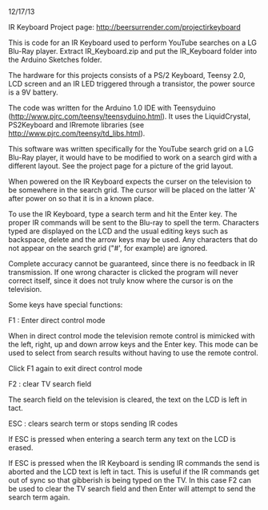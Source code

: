 12/17/13

IR Keyboard Project page:  http://beersurrender.com/projectirkeyboard


This is code for an IR Keyboard used to perform YouTube searches on a LG Blu-Ray player.  Extract IR_Keyboard.zip and put the IR_Keyboard folder into the Arduino Sketches folder.

The hardware for this projects consists of a PS/2 Keyboard, Teensy 2.0, LCD screen and an IR LED triggered through a transistor, the power source is a 9V battery.

The code was written for the Arduino 1.0 IDE with Teensyduino (http://www.pjrc.com/teensy/teensyduino.html).  It uses the LiquidCrystal, PS2Keyboard and IRremote libraries (see http://www.pjrc.com/teensy/td_libs.html).


This software was written specifically for the YouTube search grid on a LG Blu-Ray player, it would have to be modified to work on a search gird with a different layout.  See the project page for a picture of the grid layout.

When powered on the IR Keyboard expects the curser on the television to be somewhere in the search grid.  The cursor will be placed on the latter 'A' after power on so that it is in a known place.


To use the IR Keyboard, type a search term and hit the Enter key.  The proper IR commands will be sent to the Blu-ray to spell the term.  Characters typed are displayed on the LCD and the usual editing keys such as backspace, delete and the arrow keys may be used.  Any characters that do not appear on the search grid ("#', for example) are ignored.


Complete accuracy cannot be guaranteed, since there is no feedback in IR transmission.  If one wrong character is clicked the program will never correct itself, since it does not truly know where the cursor is on the television.


Some keys have special functions:


F1 :  Enter direct control mode

When in direct control mode the television remote control is mimicked with the left, right, up and down arrow keys and the Enter key.  This mode can be used to select from search results without having to use the remote control.

Click F1 again to exit direct control mode


F2 : clear TV search field

The search field on the television is cleared, the text on the LCD is left in tact.


ESC : clears search term or stops sending IR codes

If ESC is pressed when entering a search term any text on the LCD is erased.

If ESC is pressed when the IR Keyboard is sending IR commands the send is aborted and the LCD text is left in tact.  This is useful if the IR commands get out of sync so that gibberish is being typed on the TV.  In this case F2 can be used to clear the TV search field and then Enter will attempt to send the search term again.

